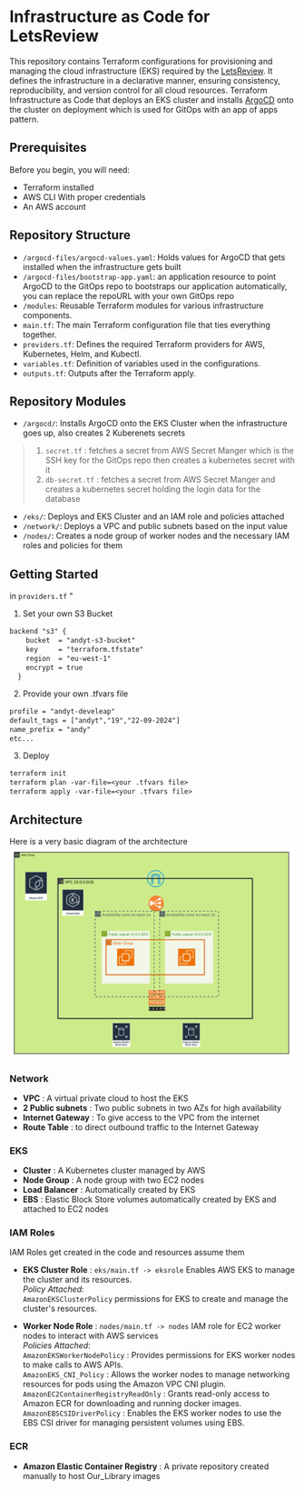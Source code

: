# Infrastructure as Code for LetsReview
This repository contains Terraform configurations for provisioning and managing the cloud infrastructure (EKS) required by the [LetsReview](https://github.com/adigaandyt/LetsReview-App).
It defines the infrastructure in a declarative manner, ensuring consistency, reproducibility, and version control for all cloud resources.
Terraform Infrastructure as Code that deploys an EKS cluster and installs [ArgoCD](https://github.com/adigaandyt/LetsReview-GitOps) onto the cluster on deployment which is used for GitOps with an app of apps pattern.

## Prerequisites
Before you begin, you will need:

- Terraform installed
- AWS CLI With proper credentials
- An AWS account

## Repository Structure
-  `/argocd-files/argocd-values.yaml`: Holds values for ArgoCD that gets installed when the infrastructure gets built
-  `/argocd-files/bootstrap-app.yaml`: an application resource to point ArgoCD to the GitOps repo to bootstraps our application automatically, you can replace the repoURL with your own GitOps repo
- `/modules`: Reusable Terraform modules for various infrastructure components.
- `main.tf`: The main Terraform configuration file that ties everything together.
- `providers.tf`: Defines the required Terraform providers for AWS, Kubernetes, Helm, and Kubectl.
- `variables.tf`: Definition of variables used in the configurations.
- `outputs.tf`: Outputs after the Terraform apply.

## Repository Modules
- `/argocd/`: Installs ArgoCD onto the EKS Cluster when the infrastructure goes up, also creates 2 Kuberenets secrets<br>
> 1) `secret.tf` : fetches a secret from AWS Secret Manger which is the SSH key for the GitOps repo then creates a kubernetes secret with it <br>
> 2) `db-secret.tf` : fetches a secret from AWS Secret Manger and creates a kubernetes secret holding the login data for the database<br>

- `/eks/`: Deploys and EKS Cluster and an IAM role and policies attached <br>
- `/network/`: Deploys a VPC and public subnets based on the input value<br>
- `/nodes/`: Creates a node group of worker nodes and the necessary IAM roles and policies for them<br>

## Getting Started
in `providers.tf` "
1) Set your own S3 Bucket
```  
backend "s3" {
    bucket  = "andyt-s3-bucket"
    key     = "terraform.tfstate"
    region  = "eu-west-1"
    encrypt = true
  }
```

2) Provide your own .tfvars file
```
profile = "andyt-develeap"
default_tags = ["andyt","19","22-09-2024"]
name_prefix = "andy"
etc...
```
3) Deploy
```
terraform init 
terraform plan -var-file=<your .tfvars file>
terraform apply -var-file=<your .tfvars file>
```

## Architecture
Here is a very basic diagram of the architecture
![AWS Infrastructure](./diagrams/AWS%20Infra.png)

### Network
- **VPC** : A virtual private cloud to host the EKS
- **2 Public subnets** : Two public subnets in two AZs for high availability 
- **Internet Gateway** : To give access to the VPC from the internet 
- **Route Table** : to direct outbound traffic to the Internet Gateway

### EKS
- **Cluster** : A Kubernetes cluster managed by AWS
- **Node Group** : A node group with two EC2 nodes
- **Load Balancer** : Automatically created by EKS
- **EBS** : Elastic Block Store volumes automatically created by EKS and attached to EC2 nodes

### IAM Roles
IAM Roles get created in the code and resources assume them
- **EKS Cluster Role** : `eks/main.tf -> eksrole` Enables AWS EKS to manage the cluster and its resources.<br>
  *Policy Attached*:<br>`AmazonEKSClusterPolicy` permissions for EKS to create and manage the cluster's resources.
  
- **Worker Node Role** : `nodes/main.tf -> nodes` IAM role for EC2 worker nodes to interact with AWS services<br>
  *Policies Attached*:<br>
                    `AmazonEKSWorkerNodePolicy` : Provides permissions for EKS worker nodes to make calls to AWS APIs.<br>
                    `AmazonEKS_CNI_Policy` : Allows the worker nodes to manage networking resources for pods using the Amazon VPC CNI plugin.<br>
                    `AmazonEC2ContainerRegistryReadOnly` : Grants read-only access to Amazon ECR for downloading and running docker images.<br>
                    `AmazonEBSCSIDriverPolicy` : Enables the EKS worker nodes to use the EBS CSI driver for managing persistent volumes using EBS.<br>

### ECR
- **Amazon Elastic Container Registry** : A private repository created manually to host Our_Library images
